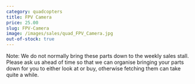 ```yaml
---
category: quadcopters
title: FPV Camera
price: 25.00
slug: FPV-Camera
image: /images/sales/quad_FPV_Camera.jpg
out-of-stock: true
---
```

Note: We do not normally bring these parts down to the weekly sales stall. Please ask us ahead of time so that we can organise bringing your parts down for you to either look at or buy, otherwise fetching them can take quite a while.
